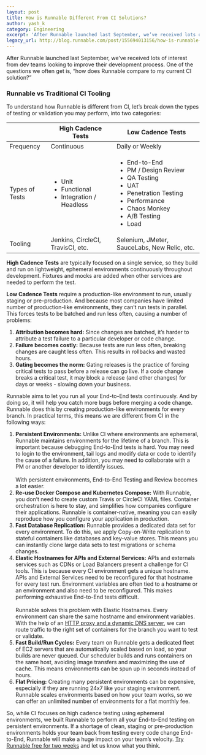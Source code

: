 ```yaml
---
layout: post
title: How is Runnable Different From CI Solutions?
author: yash_k
category: Engineering
excerpt: 'After Runnable launched last September, we’ve received lots of interest from dev teams looking to improve their development process. One of the questions we often get is, “how does Runnable compare to my current CI solution?”'
legacy_url: http://blog.runnable.com/post/155694013156/how-is-runnable-different-from-ci-solutions
---
```


<p class="p">After Runnable launched last September, we’ve received lots of interest from dev teams looking to improve their development process. One of the questions we often get is, “how does Runnable compare to my current CI solution?”</p>

<h3 class="h3">Runnable vs Traditional CI Tooling</h3>

<p class="p">To understand how Runnable is different from CI, let’s break down the types of testing or validation you may perform, into two categories:</p>

<table class="table"><thead class="thead"><th class="th"> </th>
<th class="th">High Cadence Tests</th>
<th class="th">Low Cadence Tests</th>
</thead><tbody class="tbody"><tr class="tr"><td class="td">Frequency</td>
      <td class="td">Continuous</td>
      <td class="td">Daily or Weekly</td>
    </tr><tr class="tr"><td class="td">Types of Tests</td>
      <td class="td">
        <ul class="ul"><li class="li">Unit
          </li><li class="li">Functional
          </li><li class="li">Integration / Headless
        </li></ul></td>
      <td class="td">
        <ul class="ul"><li class="li">End-to-End
          </li><li class="li">PM / Design Review
          </li><li class="li">QA Testing
          </li><li class="li">UAT
          </li><li class="li">Penetration Testing
          </li><li class="li">Performance
          </li><li class="li">Chaos Monkey
          </li><li class="li">A/B Testing
          </li><li class="li">Load
        </li></ul></td>
    </tr><tr class="tr"><td class="td">Tooling</td>
      <td class="td">Jenkins, CircleCI, TravisCI, etc.</td>
      <td class="td">Selenium, JMeter, SauceLabs, New Relic, etc.</td>
    </tr></tbody></table><p class="p"><b>High Cadence Tests</b> are typically focused on a single service, so they build and run on lightweight, ephemeral environments continuously throughout development. Fixtures and mocks are added when other services are needed to perform the test.</p>

<p class="p"><b>Low Cadence Tests</b> require a production-like environment to run, usually staging or pre-production. And because most companies have limited number of production-like environments, they can’t run tests in parallel. This forces tests to be batched and run less often, causing a number of problems:</p>

<ol class="ol"><li class="li">
   <b>Attribution becomes hard:</b>
   Since changes are batched, it’s harder to attribute a test failure to a particular developer or code change.
 </li>
 <li class="li">
   <b>Failure becomes costly:</b>
   Because tests are run less often, breaking changes are caught less often. This results in rollbacks and wasted hours.
 </li>
 <li class="li">
   <b>Gating becomes the norm:</b>
   Gating releases is the practice of forcing critical tests to pass before a release can go live. If a code change breaks a critical test, it may block a release (and other changes) for days or weeks - slowing down your business.
 </li>
</ol><p class="p">Runnable aims to let you run all your End-to-End tests continuously. And by doing so, it will help you catch more bugs before merging a code change. Runnable does this by creating production-like environments for every branch. In practical terms, this means we are different from CI in the following ways:</p>

<ol class="ol"><li class="li">
   <b>Persistent Environments:</b>
   Unlike CI where environments are ephemeral, Runnable maintains environments for the lifetime of a branch. This is important because debugging End-to-End tests is hard. You may need to login to the environment, tail logs and modify data or code to identify the cause of a failure. In addition, you may need to collaborate with a PM or another developer to identify issues.<br><br>
   With persistent environments, End-to-End Testing and Review becomes a lot easier.
 </li>
 <li class="li">
   <b>Re-use Docker Compose and Kubernetes Compose:</b>
   With Runnable, you don’t need to create custom Travis or CircleCI YAML files. Container orchestration is here to stay, and simplifies how companies configure their applications. Runnable is container-native, meaning you can easily reproduce how you configure your application in production.
 </li>
 <li class="li">
   <b>Fast Database Replication:</b>
   Runnable provides a dedicated data set for every environment. To do this, we apply Copy-on-Write replication to stateful containers like databases and key-value stores. This means you can instantly clone large data sets to test migrations or schema changes.
 </li>
  <li class="li">
   <b>Elastic Hostnames for APIs and External Services:</b>
   APIs and externals services such as CDNs or Load Balancers present a challenge for CI tools. This is because every CI environment gets a unique hostname. APIs and External Services need to be reconfigured for that hostname for every test run. Environment variables are often tied to a hostname or an environment and also need to be reconfigured. This makes performing exhaustive End-to-End tests difficult.<br><br>
   Runnable solves this problem with Elastic Hostnames. Every environment can share the same hostname and environment variables. With the help of an <a href="elastic-routing-in-runnable" class="link">HTTP proxy and a dynamic DNS server</a>, we can route traffic to the right set of containers for the branch you want to test or validate.
 </li>
  <li class="li">
   <b>Fast Build/Run Cycles:</b>
   Every team on Runnable gets a dedicated fleet of EC2 servers that are automatically scaled based on load, so your builds are never queued. Our scheduler builds and runs containers on the same host, avoiding image transfers and maximizing the use of cache. This means environments can be spun up in seconds instead of hours.
 </li>
  <li class="li">
   <b>Flat Pricing:</b>
   Creating many persistent environments can be expensive, especially if they are running 24x7 like your staging environment. Runnable scales environments based on how your team works, so we can offer an unlimited number of environments for a flat monthly fee.
 </li>
</ol><p class="p">So, while CI focuses on high cadence testing using ephemeral environments, we built Runnable to perform all your End-to-End testing on persistent environments. If a shortage of clean, staging or pre-production environments holds your team back from testing every code change End-to-End, Runnable will make a huge impact on your team’s velocity. <a href="https://runnable.com/signup" class="link">Try Runnable free for two weeks</a> and let us know what you think.</p>
